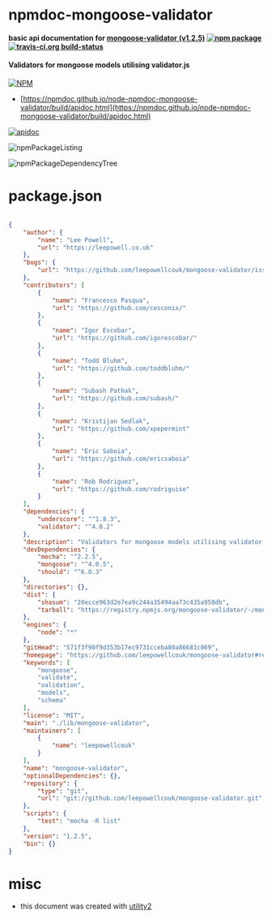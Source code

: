 # npmdoc-mongoose-validator

#### basic api documentation for  [mongoose-validator (v1.2.5)](https://github.com/leepowellcouk/mongoose-validator#readme)  [![npm package](https://img.shields.io/npm/v/npmdoc-mongoose-validator.svg?style=flat-square)](https://www.npmjs.org/package/npmdoc-mongoose-validator) [![travis-ci.org build-status](https://api.travis-ci.org/npmdoc/node-npmdoc-mongoose-validator.svg)](https://travis-ci.org/npmdoc/node-npmdoc-mongoose-validator)

#### Validators for mongoose models utilising validator.js

[![NPM](https://nodei.co/npm/mongoose-validator.png?downloads=true&downloadRank=true&stars=true)](https://www.npmjs.com/package/mongoose-validator)

- [https://npmdoc.github.io/node-npmdoc-mongoose-validator/build/apidoc.html](https://npmdoc.github.io/node-npmdoc-mongoose-validator/build/apidoc.html)

[![apidoc](https://npmdoc.github.io/node-npmdoc-mongoose-validator/build/screenCapture.buildCi.browser.%252Ftmp%252Fbuild%252Fapidoc.html.png)](https://npmdoc.github.io/node-npmdoc-mongoose-validator/build/apidoc.html)

![npmPackageListing](https://npmdoc.github.io/node-npmdoc-mongoose-validator/build/screenCapture.npmPackageListing.svg)

![npmPackageDependencyTree](https://npmdoc.github.io/node-npmdoc-mongoose-validator/build/screenCapture.npmPackageDependencyTree.svg)



# package.json

```json

{
    "author": {
        "name": "Lee Powell",
        "url": "https://leepowell.co.uk"
    },
    "bugs": {
        "url": "https://github.com/leepowellcouk/mongoose-validator/issues"
    },
    "contributors": [
        {
            "name": "Francesco Pasqua",
            "url": "https://github.com/cesconix/"
        },
        {
            "name": "Igor Escobar",
            "url": "https://github.com/igorescobar/"
        },
        {
            "name": "Todd Bluhm",
            "url": "https://github.com/toddbluhm/"
        },
        {
            "name": "Subash Pathak",
            "url": "https://github.com/subash/"
        },
        {
            "name": "Kristijan Sedlak",
            "url": "https://github.com/xpepermint"
        },
        {
            "name": "Eric Saboia",
            "url": "https://github.com/ericsaboia"
        },
        {
            "name": "Rob Rodriguez",
            "url": "https://github.com/rodriguise"
        }
    ],
    "dependencies": {
        "underscore": "^1.8.3",
        "validator": "^4.0.2"
    },
    "description": "Validators for mongoose models utilising validator.js",
    "devDependencies": {
        "mocha": "^2.2.5",
        "mongoose": "^4.0.5",
        "should": "^6.0.3"
    },
    "directories": {},
    "dist": {
        "shasum": "20ecce963d2e7ea9c244a35494aa73c435a958db",
        "tarball": "https://registry.npmjs.org/mongoose-validator/-/mongoose-validator-1.2.5.tgz"
    },
    "engines": {
        "node": "*"
    },
    "gitHead": "571f3f90f9d353b17ec9731cceba80a86681c069",
    "homepage": "https://github.com/leepowellcouk/mongoose-validator#readme",
    "keywords": [
        "mongoose",
        "validate",
        "validation",
        "models",
        "schema"
    ],
    "license": "MIT",
    "main": "./lib/mongoose-validator",
    "maintainers": [
        {
            "name": "leepowellcouk"
        }
    ],
    "name": "mongoose-validator",
    "optionalDependencies": {},
    "repository": {
        "type": "git",
        "url": "git://github.com/leepowellcouk/mongoose-validator.git"
    },
    "scripts": {
        "test": "mocha -R list"
    },
    "version": "1.2.5",
    "bin": {}
}
```



# misc
- this document was created with [utility2](https://github.com/kaizhu256/node-utility2)
